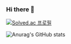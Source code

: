 ### Hi there 👋

[![Solved.ac
프로필](http://mazassumnida.wtf/api/generate_badge?boj=qu3230)](https://solved.ac/qu3230)

![Anurag's GitHub stats](https://github-readme-stats.vercel.app/api?username=hyeonsook95&show_icons=true&theme=gotham)


<!--
**hyeonsook95/hyeonsook95** is a ✨ _special_ ✨ repository because its `README.md` (this file) appears on your GitHub profile.

Here are some ideas to get you started:

- 🔭 I’m currently working on ...
- 🌱 I’m currently learning ...
- 👯 I’m looking to collaborate on ...
- 🤔 I’m looking for help with ...
- 💬 Ask me about ...
- 📫 How to reach me: ...
- 😄 Pronouns: ...
- ⚡ Fun fact: ...
-->
